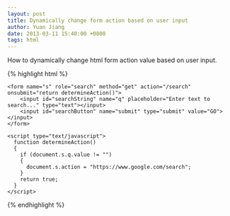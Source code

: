 ```yaml
---
layout: post
title: Dynamically change form action based on user input
author: Yuan Jiang
date: 2013-03-11 15:40:00 +0800
tags: html
---
```


How to dynamically change html form action value based on user input.

{% highlight html %}
<span id="search">

    <form name="s" role="search" method="get" action="/search" onsubmit="return determineAction()">
        <input id="searchString" name="q" placeholder="Enter text to search..." type="text"></input>
        <input id="searchButton" name="submit" type="submit" value="GO"></input>
    </form>

    <script type="text/javascript">
      function determineAction()
      {
        if (document.s.q.value != "")
        {
          document.s.action = "https://www.google.com/search";
        }
        return true;
      }
    </script>

</span>
{% endhighlight %}
